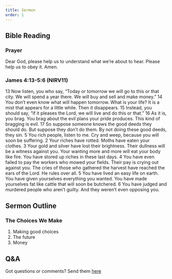 ```yaml
---
title: Sermon 
order: 1
---
```


## Bible Reading

### Prayer
Dear God, please help us to understand what we’re about to hear. Please help us to obey it. Amen.

### James 4:13-5:6 (NIRV11)
13 Now listen, you who say, “Today or tomorrow we will go to this or that city. We will spend a year there. We will buy and sell and make money.” 14 You don’t even know what will happen tomorrow. What is your life? It is a mist that appears for a little while. Then it disappears. 15 Instead, you should say, “If it pleases the Lord, we will live and do this or that.” 16 As it is, you brag. You brag about the evil plans your pride produces. This kind of bragging is evil. 17 So suppose someone knows the good deeds they should do. But suppose they don’t do them. By not doing these good deeds, they sin.
5 You rich people, listen to me. Cry and weep, because you will soon be suffering. 2 Your riches have rotted. Moths have eaten your clothes. 3 Your gold and silver have lost their brightness. Their dullness will be a witness against you. Your wanting more and more will eat your body like fire. You have stored up riches in these last days. 4 You have even failed to pay the workers who mowed your fields. Their pay is crying out against you. The cries of those who gathered the harvest have reached the ears of the Lord. He rules over all. 5 You have lived an easy life on earth. You have given yourselves everything you wanted. You have made yourselves fat like cattle that will soon be butchered. 6 You have judged and murdered people who aren’t guilty. And they weren’t even opposing you.

## Sermon Outline

### The Choices We Make
1. Making good choices 
2. The future
3. Money

## Q&A
Got questions or comments? Send them [here](https://tinyurl.com/SGHACQuestionsAnswers)
